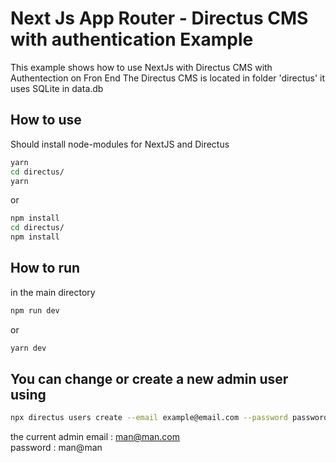 #  Next Js App Router - Directus CMS with authentication  Example

This example shows how to use NextJs with Directus CMS with Authentection on Fron End
The Directus CMS is located in folder 'directus' it uses SQLite in data.db

## How to use

Should install node-modules for NextJS and Directus

```bash
yarn
cd directus/
yarn 
```
or

```bash
npm install
cd directus/
npm install
```

## How to run

in the main directory 

```bash
npm run dev
```

or

```bash
yarn dev
```


## You can change or create a new admin user using 

```bash
npx directus users create --email example@email.com --password password --role  6abab97d-2f05-4005-9d52-c15841f328f3
```

the current admin email : man@man.com  
password : man@man